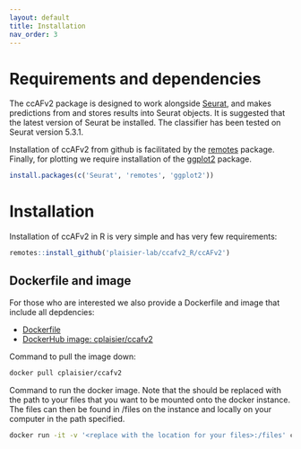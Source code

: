 ```yaml
---
layout: default
title: Installation
nav_order: 3
---
```

# Requirements and dependencies

The ccAFv2 package is designed to work alongside [Seurat](https://satijalab.org/seurat), and makes predictions from and stores results into Seurat objects. It is suggested that the latest version of Seurat be installed. The classifier has been tested on Seurat version 5.3.1.

Installation of ccAFv2 from github is facilitated by the [remotes](https://cran.r-project.org/web/packages/remotes/index.html) package. Finally, for plotting we require installation of the [ggplot2](https://cran.r-project.org/web/packages/ggplot2/index.html) package.

```r
install.packages(c('Seurat', 'remotes', 'ggplot2'))
```

#  Installation

Installation of ccAFv2 in R is very simple and has very few requirements:

```r
remotes::install_github('plaisier-lab/ccafv2_R/ccAFv2')
```

## Dockerfile and image

For those who are interested we also provide a Dockerfile and image that include all depdencies:

- [Dockerfile](https://github.com/plaisier-lab/ccafv2_R/blob/main/Dockerfile)
- [DockerHub image:  cplaisier/ccafv2](https://hub.docker.com/r/cplaisier/ccafv2)

Command to pull the image down:

```sh
docker pull cplaisier/ccafv2
```

Command to run the docker image. Note that the <replace with the location to your files> should be replaced with the path to your files that you want to be mounted onto the docker instance. The files can then be found in /files on the instance and locally on your computer in the path specified.

```sh
docker run -it -v '<replace with the location for your files>:/files' cplaisier/ccafv2
```


